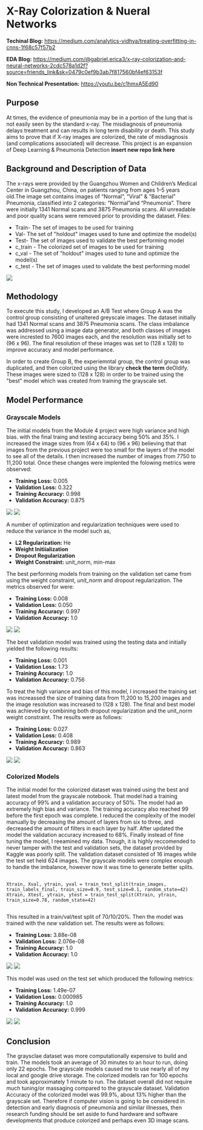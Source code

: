 # X-Ray Colorization & Nueral Networks

**Techinal Blog:** https://medium.com/analytics-vidhya/treating-overfitting-in-cnns-1f68c57f57b2

**EDA Blog:** https://medium.com/@gabriel.erica3/x-ray-colorization-and-neural-networks-2cdc578a1d2f?source=friends_link&sk=0479c0ef9b3ab7f817560bf4ef63153f

**Non Technical Presentation:** https://youtu.be/c1hmxA5Ed90

## Purpose
At times, the evidence of pneumonia may be in a portion of the lung that is not easily seen by the standard x-ray. 
The misdiagnosis of pneumonia delays treatment and can results in long term disability or death. This study aims 
to prove that if X-ray images are colorized, the rate of misdiagnosis (and complications associated) will decrease. 
This project is an expansion of Deep Learning & Pneumonia Detection **insert new repo link here**


## Background and Description of Data
The x-rays were provided by the Guangzhou Women and Children’s Medical Center in Guangzhou, China, on patients ranging 
from ages 1–5 years old.The image set contains images of “Normal”, “Viral” & “Bacterial” Pneumonia, classified into 2 
categories: “Normal”and “Pneumonia”. There were initially 1341 Normal scans and 3875 Pneumonia scans. All unreadable and poor 
quality scans were removed prior to providing the dataset. 
Files: 
* Train- The set of images to be used for training
* Val- The set of "holdout" images used to tune and optimize the model(s)
* Test- The set of images used to validate the best performing model
* c_train - The colorized set of images to be used for training
* c_val - The set of "holdout" images used to tune and optimize the model(s)
* c_test - The set of images used to validate the best performing model

<img src='/side_by_side.png'>

## Methodology
To execute this study, I developed an A/B Test where Group A was the control group consisting 
of unaltered greyscale images. The dataset initially had 1341 Normal scans and 3875 Pneumonia scans. The class imbalance
was addressed using a image data generator, and both classes of images were incrested to 7600 images each, and the 
resolution was initially set to (96 x 96). The final resolution of these images was set to (128 x 128) to improve accuracy 
and model performance.

In order to create Group B, the experiemntal group,  the control group was duplicated, and then colorized using the library 
**check the term** deOldify. These images were sized to (128 x 128) in order to be trained using the "best" model which was 
created from training the grayscale set.

## Model Performance
### Grayscale Models
The initial models from the Module 4 project were high variance and high bias. with the final traing and testing accuracy being 
50% and 35%.  I increased the image sizes from (64 x 64) to (96 x 96) believing that that images from the previous project were 
too small for the layers of the model to see all of the details. I then increased the number of images from 7750 to 11,200 total.
Once these changes were implented the folowing metrics were observed:
* **Training Loss:** 0.005
* **Validation Loss:** 0.322
* **Training Accuracy:** 0.998
* **Validation Accuracy:** 0.875

<img src='/mod1loss.png'>

<img src='/mod1acc.png'>

A number of optimization and regularization techniques were used to reduce the variance in the model such as,
* **L2 Regularization:** He
* **Weight Initiialization**
* **Dropout Regularization**
* **Weight Constraint:** unit_norm, min-max


The best performing models from training on the validation set came from using the weight constraint, *unit_norm*
and dropout regularization. The metrics observed for were:
* **Training Loss:** 0.008
* **Validation Loss:** 0.050
* **Training Accuracy:** 0.997
* **Validation Accuracy:** 1.0

<img src='/model5loss.png'>

<img src='/model5acc.png'>

The best validation model was trained using the testing data and initially yielded the following results:
* **Training Loss:** 0.001
* **Validation Loss:** 1.73
* **Training Accuracy:** 1.0
* **Validation Accuracy:** 0.756

To treat the high variance and bias of this model, I increased the training set was increassed the size of 
training data from 11,200 to 15,200 images and the image resolution was increased to (128 x 128). The final
and best model was achieved by combining both dropout regularization and the unit_norm weight constraint. The 
results were as follows:
* **Training Loss:** 0.027
* **Validation Loss:** 0.408
* **Training Accuracy:** 0.989
* **Validation Accuracy:** 0.863

<img src='plotloss_gray.png'>

<img src='plotacc_gray.png'>



### Colorized Models
The initial model for the colorized dataset was trained using the best and latest model from the grayscale notebook.
That model had a training accuracy of 99% and a validation accuracy of 50%. The model had an extremely high bias and 
variance. The training accuracy also reached 99 before the first epoch was complete. I reduced the complexity of the 
model manually by decreasing the amount of layers from six to three, and decreased the amount of filters in each layer 
by half. After updated the model the validation accuracy increased to 68%. Finally instead of fine tuning the model, I
reeamined my data. Though, it is highly reccomended to never tamper with the test and validation sets, the dataset 
provided by Kaggle was poorly split. The validation dataset consisted of 16 images while the test set held 624 images. 
The grayscale models were complex enough to handle the imbalance, however now it was time to generate better splits. 

<pre>
    <code>
Xtrain, Xval, ytrain, yval = train_test_split(train_images, train_labels_final, train_size=0.9, test_size=0.1, random_state=42)
Xtrain, Xtest, ytrain, ytest = train_test_split(Xtrain, ytrain, train_size=0.78, random_state=42)
    </code>
</pre>

This resulted in a train/val/test split of 70/10/20%. Then the model was trained with the *new* validation set. The results 
were as follows:
* **Training Loss:** 3.88e-08
* **Validation Loss:** 2.076e-08
* **Training Accuracy:** 1.0
* **Validation Accuracy:** 1.0

<img src='valcolor_loss.png'>

<img src='valacc_color.png'>

This model was used on the test set which produced the following metrics:
 * **Training Loss:** 1.49e-07
* **Validation Loss:** 0.000985
* **Training Accuracy:** 1.0
* **Validation Accuracy:** 0.999


<img src='plotloss_color.png'>

<img src='plotacc_color.png'>

## Conclusion
The graysclae dataset was more computationally expensive to build and train. The models took an average of 30 minutes to an hour 
to run, doing only 22 epochs. The grayscale models caused me to use nearly all of my local and google drive storage. The colorized 
models ran for 100 epochs and took approximately 1 minute to run. The dataset overall did not require much tuning/or massaging 
compared to the grayscale dataset. Validation Accuracy of the colorized model was 99.9%, about 13% higher than the grayscale set. 
Therefore if computer vision is going to be considered in detection and early diagnosis of pneumonia and similar illnesses, then research 
funding should be set aside to fund hardware and software developments that produce colorized and perhaps even 3D image scans.